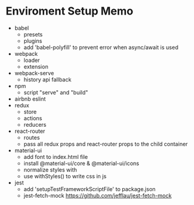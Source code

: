 # Enviroment Setup Memo

- babel
  - presets
  - plugins
  - add 'babel-polyfill' to prevent error when async/await is used
- webpack
  - loader
  - extension
- webpack-serve
  - history api fallback
- npm
  - script "serve" and "build"
- airbnb eslint
- redux
  - store
  - actions
  - reducers
- react-router
  - routes
  - pass all redux props and react-router props to the child container
- material-ui
  - add font to index.html file
  - install @material-ui/core & @material-ui/icons
  - normalize styles with <CssBaseline />
  - use withStyles() to write css in js
- jest
  - add 'setupTestFrameworkScriptFile' to package.json
  - jest-fetch-mock https://github.com/jefflau/jest-fetch-mock
